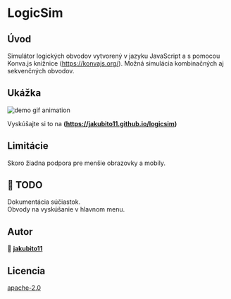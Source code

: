 # LogicSim

## Úvod

Simulátor logických obvodov vytvorený v jazyku JavaScript a s pomocou Konva.js knižnice (https://konvajs.org/). Možná simulácia kombinačných aj sekvenčných obvodov.

## Ukážka

![demo gif animation](demo.gif)

Vyskúšajte si to na **(https://jakubito11.github.io/logicsim)**

## Limitácie

Skoro žiadna podpora pre menšie obrazovky a mobily.

## :wrench: TODO

Dokumentácia súčiastok.\
Obvody na vyskúšanie v hlavnom menu.

## Autor

👤 **[jakubito11](https://github.com/jakubito11)**

## Licencia

[apache-2.0](https://choosealicense.com/licenses/apache-2.0/)
